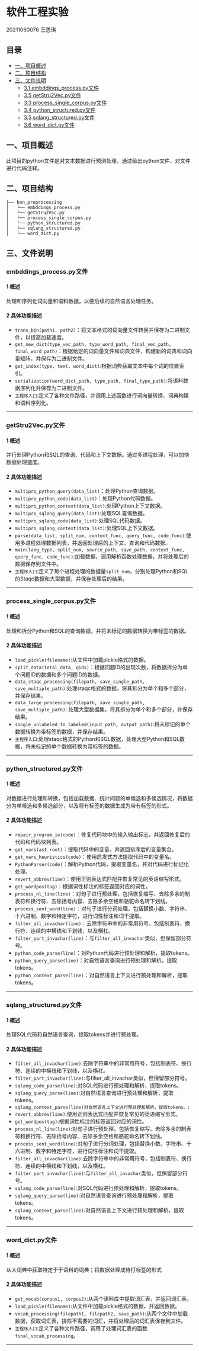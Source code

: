# 软件工程实验
20211060076 王思琪

## 目录
- [一、项目概述](#一项目概述)
- [二、项目结构](#二项目结构)
- [三、文件说明](#三文件说明)
  - [3.1 embddings_process.py文件](#embddings_processpy文件)
  - [3.5 getStru2Vec.py文件](#getstru2vecpy文件)
  - [3.3 process_single_corpus.py文件](#process_single_corpuspy文件)
  - [3.4 python_structured.py文件](#python_structuredpy文件)
  - [3.5 sqlang_structured.py文件](#sqlang_structuredpy文件)
  - [3.6 word_dict.py文件](#word_dictpy文件)

## 一、项目概述
  此项目的python文件是对文本数据进行预测处理。通过给出python文件，对文件进行代码注释。
  
## 二、项目结构
```
├── hnn_preprocessing 
│   └── embddings_process.py  
│   └── getStru2Vec.py
│   └── process_single_corpus.py
│   └── python_structured.py
│   └── sqlang_structured.py
│   └── word_dict.py
```
## 三、文件说明

### embddings_process.py文件

#### 1 概述
  处理和序列化词向量和语料数据，以便后续的自然语言处理任务。

#### 2 具体功能描述

- `trans_bin(path1, path2)`：将文本格式的词向量文件转换并保存为二进制文件，以提高加载速度。
- `get_new_dict(type_vec_path, type_word_path, final_vec_path, final_word_path)`：根据给定的词向量文件和词典文件，构建新的词典和词向量矩阵，并保存为二进制文件。
- `get_index(type, text, word_dict)`:根据词典获取文本中每个词的位置索引。
- `serialization(word_dict_path, type_path, final_type_path)`:将语料数据序列化并保存为二进制文件。
- `主程序入口`:定义了各种文件路径，并调用上述函数进行词向量转换、词典构建和语料序列化。
---

### getStru2Vec.py文件

#### 1 概述
  并行处理Python和SQL的查询、代码和上下文数据。通过多进程处理，可以加快数据处理速度。

#### 2 具体功能描述

- `multipro_python_query(data_list)`：处理Python查询数据。
- `multipro_python_code(data_list)`：处理Python代码数据。
- `multipro_python_context(data_list)`:处理Python上下文数据。
- `multipro_sqlang_query(data_list)`:处理SQL查询数据。
- `multipro_sqlang_code(data_list)`:处理SQL代码数据。
- `multipro_sqlang_context(data_list)`:处理SQL上下文数据。
- `parse(data_list, split_num, context_func, query_func, code_func)`:使用多进程处理数据列表，并返回处理后的上下文、查询和代码数据。
- `main(lang_type, split_num, source_path, save_path, context_func, query_func, code_func)`:加载数据，调用解析函数处理数据，并将处理后的数据保存到文件中。
- `主程序入口`:定义了每个进程处理的数据量`split_num`，分别处理Python和SQL的Staqc数据和大型数据，并保存处理后的结果。
---

### process_single_corpus.py文件

#### 1 概述
  处理和拆分Python和SQL的查询数据，并将未标记的数据转换为带标签的数据。
  
#### 2 具体功能描述
- `load_pickle(filename)`:从文件中加载pickle格式的数据。
- `split_data(total_data, qids)`：根据问题ID的出现次数，将数据拆分为单个问题ID的数据和多个问题ID的数据。
- `data_staqc_processing(filepath, save_single_path, save_multiple_path)`:处理staqc格式的数据，将其拆分为单个和多个部分，并保存结果。
- `data_large_processing(filepath, save_single_path, save_multiple_path)`: 处理大型数据集，将其拆分为单个和多个部分，并保存结果。
- `single_unlabeled_to_labeled(input_path, output_path)`:将未标记的单个数据转换为带标签的数据，并保存结果。
- `主程序入口`:处理staqc格式的Python和SQL数据，处理大型Python和SQL数据，将未标记的单个数据转换为带标签的数据。
---

###  python_structured.py文件

#### 1 概述
  对数据进行处理和转换，包括加载数据、统计问题的单候选和多候选情况，将数据分为单候选和多候选部分，以及将有标签的数据生成为带有标签的形式。
  
#### 2 具体功能描述
- `repair_program_io(code)`：修复代码块中的输入输出标志，并返回修复后的代码和代码块列表。
- `get_vars(ast_root)`：提取代码中的变量，并返回排序后的变量集合。
- `get_vars_heuristics(code)`：使用启发式方法提取代码中的变量名。
- `PythonParser(code)`：解析Python代码，提取变量名，并对代码进行标记化处理。
- `revert_abbrev(line)`：使用正则表达式匹配并恢复常见的英语缩写形式。
- `get_wordpos(tag)`：根据词性标注的标签返回对应的词性。
- `process_nl_line(line)`：对句子进行预处理，包括恢复缩写、去除多余的制表符和换行符、去除括号内容、去除多余空格和骆驼命名转下划线。
- `process_sent_word(line)`：对句子进行分词处理，包括替换小数、字符串、十六进制、数字和特定字符，进行词性标注和词干提取。
- `filter_all_invachar(line)`：去除字符串中的非常用符号，包括制表符、换行符、连续的中横线和下划线，以及横杠。
- `filter_part_invachar(line)`：与`filter_all_invachar`类似，但保留部分符号。
- `python_code_parse(line)`：对Python代码进行预处理和解析，提取tokens。
- `python_query_parse(line)`：对自然语言查询进行预处理和解析，提取tokens。
- `python_context_parse(line)`：对自然语言上下文进行预处理和解析，提取tokens。
---

### sqlang_structured.py文件

#### 1 概述
  处理SQL代码和自然语言查询，提取tokens并进行预处理。
  
#### 2 具体功能描述
- `filter_all_invachar(line)`:去除字符串中的非常用符号，包括制表符、换行符、连续的中横线和下划线，以及横杠。
- `filter_part_invachar(line)`:与filter_all_invachar类似，但保留部分符号。
- `sqlang_code_parse(line)`:对SQL代码进行预处理和解析，提取tokens。
- `sqlang_query_parse(line)`:对自然语言查询进行预处理和解析，提取tokens。
- `sqlang_context_parse(line)对自然语言上下文进行预处理和解析，提取tokens。`:
- `revert_abbrev(line)`:使用正则表达式匹配并恢复常见的英语缩写形式。
- `get_wordpos(tag)`:根据词性标注的标签返回对应的词性。
- `process_nl_line(line)`:对句子进行预处理，包括恢复缩写、去除多余的制表符和换行符、去除括号内容、去除多余空格和骆驼命名转下划线。
- `process_sent_word(line)`:对句子进行分词处理，包括替换小数、字符串、十六进制、数字和特定字符，进行词性标注和词干提取。
- `filter_all_invachar(line)`:去除字符串中的非常用符号，包括制表符、换行符、连续的中横线和下划线，以及横杠。
- `filter_part_invachar(line)`:与`filter_all_invachar`类似，但保留部分符号。
- `sqlang_code_parse(line)`:对SQL代码进行预处理和解析，提取tokens。
- `sqlang_query_parse(line)`:对自然语言查询进行预处理和解析，提取tokens。
- `sqlang_context_parse(line)`:对自然语言上下文进行预处理和解析，提取tokens。
---

### word_dict.py文件

#### 1 概述
  从大词典中获取特定于于语料的词典；将数据处理成待打标签的形式
  
#### 2 具体功能描述
- `get_vocab(corpus1, corpus2)`:从两个语料库中提取词汇表，并返回词汇表。
- `load_pickle(filename)`:从文件中加载pickle格式的数据，并返回数据。
- `vocab_processing(filepath1, filepath2, save_path)`:从两个文件中加载数据，获取词汇表，排除不需要的词汇，并将处理后的词汇表保存到文件。
- `主程序入口`:定义了各种文件路径，调用了处理词汇表的函数`final_vocab_processing`。
---

